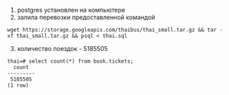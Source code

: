 1. postgres установлен на компьютере
2. залила перевозки предоставленной командой
```
wget https://storage.googleapis.com/thaibus/thai_small.tar.gz && tar -xf thai_small.tar.gz && psql < thai.sql
```
3. количество поездок - 5185505
```
thai=# select count(*) from book.tickets;
  count  
---------
 5185505
(1 row)
```
